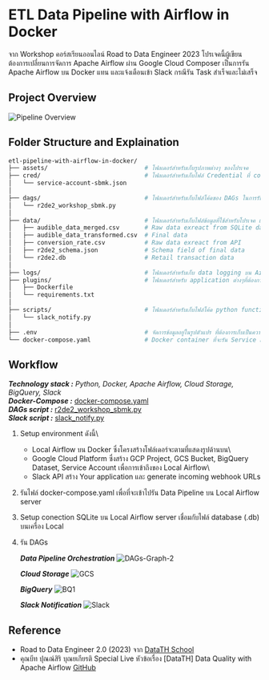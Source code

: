 # ETL Data Pipeline with Airflow in Docker
จาก Workshop คอร์สเรียนออนไลน์ Road to Data Engineer 2023 โปรเจคนี้ผู้เขียนต้องการเปลี่ยนการจัดการ Apache Airflow ผ่าน Google Cloud Composer เป็นการรัน Apache Airflow บน Docker แทน และแจ้งเตือนเข้า Slack กรณีรัน Task สำเร็จและไม่เสร็จ

## Project Overview
![Pipeline Overview](https://github.com/user-attachments/assets/ef352ab0-9fc7-49ea-aeee-61f6556d2e2e)

## Folder Structure and Explaination
```bash
etl-pipeline-with-airflow-in-docker/
├── assets/                           # โฟลเดอร์สำหรับเก็บรูปภาพต่างๆ ของโปรเจค
├── cred/                             # โฟลเดอร์สำหรับเก็บไฟล์ Credential ที่ connection กับ GCP
│   └── service-account-sbmk.json
│
├── dags/                             # โฟลเดอร์สำหรับเก็บไฟล์โค้ดของ DAGs ในการรัน Data pipeline บน Airflow
│   └── r2de2_workshop_sbmk.py
│
├── data/                             # โฟลเดอร์สำหรับเก็บไฟล์ข้อมูลที่ใช้สำหรับโปรเจค และผลลัพธ์จากการทำโปรเจค
│   ├── audible_data_merged.csv       # Raw data exreact from SQLite database (r2de2.db)
│   ├── audible_data_transformed.csv  # Final data
│   ├── conversion_rate.csv           # Raw data exreact from API
│   ├── r2de2_schema.json             # Schema field of final data
│   └── r2de2.db                      # Retail transaction data
│
├── logs/                             # โฟลเดอร์สำหรับเก็บ data logging บน Airflow
├── plugins/                          # โฟลเดอร์สำหรับ application ต่างๆที่ต้องการรันบน Airflow ผ่าน Dockerfile
│   ├── Dockerfile
│   └── requirements.txt
│
├── scripts/                          # โฟลเดอร์สำหรับเก็บไฟล์โค้ด python function เพิ่มเติมที่จะรันผ่าน Dags
│   └── slack_notify.py
│
├── .env                              # จัดการข้อมูลอยู่ในรูปตัวแปร ที่ต้องการเก็บเป็นความลับ
└── docker-compose.yaml               # Docker container ที่จะรัน Service แบบทีละหลายบน Airflow
```

## Workflow
_**Technology stack :** Python, Docker, Apache Airflow, Cloud Storage, BigQuery, Slack_\
_**Docker-Compose :**_ [docker-compose.yaml](https://github.com/suben-mk/etl-pipeline-with-airflow-in-docker/blob/main/docker-compose.yaml)\
_**DAGs script :**_ [r2de2_workshop_sbmk.py](https://github.com/suben-mk/etl-pipeline-with-airflow-in-docker/blob/main/dags/r2de2_workshop_sbmk.py)\
_**Slack script :**_ [slack_notify.py](https://github.com/suben-mk/etl-pipeline-with-airflow-in-docker/blob/main/scripts/slack_notify.py)

  1. Setup environment ดังนี้\
     * Local Airflow บน Docker ซึ่งโครงสร้างโฟล์เดอร์จะตามที่แสดงรูปด้านบน\
     * Google Cloud Platform ซึ่งสร้าง GCP Project, GCS Bucket, BigQuery Dataset, Service Account เพื่อการเข้าถึงของ Local Airflow\
     * Slack API สร้าง Your application และ generate incoming webhook URLs
  3. รันไฟล์ docker-compose.yaml เพื่อที่จะเข้าไปรัน Data Pipeline บน Local Airflow server
  4. Setup conection SQLite บน Local Airflow server เชื่อมกับไฟล์ database (.db) บนเครื่อง Local
  5. รัน DAGs
     
     _**Data Pipeline Orchestration**_
     ![DAGs-Graph-2](https://github.com/user-attachments/assets/56e0a0b4-eb02-4e3e-b341-5ffeec9ecb7a)

     _**Cloud Storage**_
     ![GCS](https://github.com/user-attachments/assets/e1aef720-0b27-4340-91a4-acfc111ada5b)

     _**BigQuery**_
     ![BQ1](https://github.com/user-attachments/assets/4964c78f-fae6-43bc-a39e-5ec372ea2c05)

     _**Slack Notification**_
     ![Slack](https://github.com/user-attachments/assets/7f2684f7-a137-4551-9ece-a0d7b98974fb)

## Reference
* Road to Data Engineer 2.0 (2023) จาก [DataTH School](https://school.datath.com/)
* คุณบีท ปุณณ์สิริ บุณยเกียรติ Special Live หัวข้อเรื่อง [DataTH] Data Quality with Apache Airflow [GitHub](https://github.com/punsiriboo/data-quality-with-apache-airflow)
